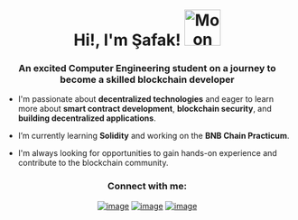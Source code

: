 <h1 align="center"> Hi!, I'm Şafak! <img height="40" <a href="https://emoji.gg/emoji/7745-moon"><img src="https://cdn3.emoji.gg/emojis/7745-moon.gif" width="64px" height="64px" alt="Moon"></a></h1>
<h3 align="center">An excited Computer Engineering student on a journey to become a skilled blockchain developer</h3>

-  I'm passionate about **decentralized technologies** and eager to learn more about **smart contract development**, **blockchain security**, and **building decentralized applications**.

- I’m currently learning **Solidity** and working on the **BNB Chain Practicum**.

- I'm always looking for opportunities to gain hands-on experience and contribute to the blockchain community.

<h3 align="center">Connect with me:</h3>
<div align="center">

[![image](https://img.shields.io/badge/Twitter-ff69b4?style=for-the-badge&logo=twitter&logoColor=white)](https://twitter.com/safakbarutcu)
[![image](https://img.shields.io/badge/LinkedIn-ff69b4?style=for-the-badge&logo=linkedin&logoColor=white)](https://www.linkedin.com/in/safakbarutcu/)
[![image](https://img.shields.io/badge/Gmail-ff69b4?style=for-the-badge&logo=gmail&logoColor=white)](mailto:barutcusafak@gmail.com)
  
</div>

